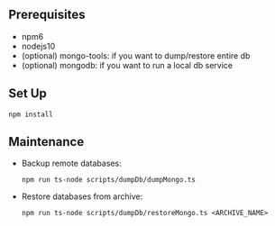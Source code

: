 ## Prerequisites
- npm6
- nodejs10
- (optional) mongo-tools: if you want to dump/restore entire db
- (optional) mongodb: if you want to run a local db service

## Set Up
`npm install`

## Maintenance
- Backup remote databases:

    `npm run ts-node scripts/dumpDb/dumpMongo.ts`

- Restore databases from archive:

    `npm run ts-node scripts/dumpDb/restoreMongo.ts <ARCHIVE_NAME>`
